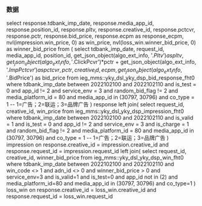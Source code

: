 ### 数据
select response.tdbank_imp_date, response.media_app_id, response.position_id, response.pltv, response.creative_id,
    response.pctcvr, response.pctr, response.bid_price,
    response.ecpm as response_ecpm,
    nvl(impression.win_price, 0) as win_price,
    nvl(loss_win.winner_bid_price, 0) as winner_bid_price
from (
    select tdbank_imp_date, request_id, media_app_id,
        position_id,
        get_json_object(algo_ext_info, '$.Pltv') as pltv,
        get_json_object(algo_ext_info, '$.ClickPcvr')*pctr + get_json_object(algo_ext_info, '$.ImpPctcvr') as pctcvr,
        pctr,
        creative_id,
        ecpm,
        get_json_object(algo_ext_info,'$.BidPrice') as bid_price
    from ieg_mms::yky_dsl_yky_dsp_bid_response_fht0
    where tdbank_imp_date between 2022102100 and 2022102110
        and is_test = 0 and app_id != 2 and service_env = 3
        and random_bid_flag != 2
        and media_platform_id = 80
        and media_app_id in (30797, 30796)
        and co_type = 1 -- 1=广告；2=联运；3=品牌广告
) response
left join(
    select
        request_id,
        creative_id,
        win_price
    from ieg_mms::yky_dsl_yky_dsp_impression_fht0
    where tdbank_imp_date between 2022102100 and 2022102110
        and is_valid = 1 and is_test = 0 and app_id != 2 and service_env = 3 and is_charge = 1
        and random_bid_flag != 2
        and media_platform_id = 80
        and media_app_id in (30797, 30796)
        and co_type = 1 -- 1=广告；2=联运；3=品牌广告
) impression
on response.creative_id = impression.creative_id and response.request_id = impression.request_id
left join(
    select request_id, creative_id, winner_bid_price
    from ieg_mms::yky_dsl_yky_dsp_win_fht0
    where tdbank_imp_date between 2022102100 and 2022102110
        and win_code <> 1
        and adn_id <> 0
        and winner_bid_price > 0
        and service_env=3
        and is_valid=1
        and is_test=0
        and app_id not in (2)
        and media_platform_id=80
        and media_app_id in (30797, 30796)
        and co_type=1
) loss_win
on response.creative_id = loss_win.creative_id and response.request_id = loss_win.request_id


